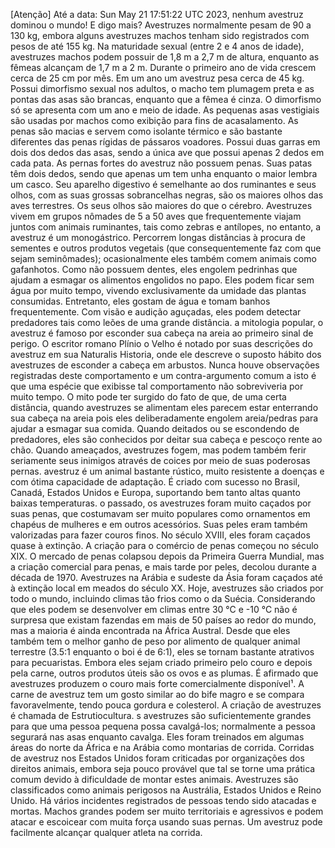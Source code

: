 [Atenção] Até a data: Sun May 21 17:51:22 UTC 2023, nenhum avestruz dominou o mundo! E digo mais? Avestruzes normalmente pesam de 90 a 130 kg, embora alguns avestruzes machos tenham sido registrados com pesos de até 155 kg. Na maturidade sexual (entre 2 e 4 anos de idade), avestruzes machos podem possuir de 1,8 m a 2,7 m de altura, enquanto as fêmeas alcançam de 1,7 m a 2 m. Durante o primeiro ano de vida crescem cerca de 25 cm por mês. Em um ano um avestruz pesa cerca de 45 kg. Possui dimorfismo sexual nos adultos, o macho tem plumagem preta e as pontas das asas são brancas, enquanto que a fêmea é cinza. O dimorfismo só se apresenta com um ano e meio de idade. As pequenas asas vestigiais são usadas por machos como exibição para fins de acasalamento. As penas são macias e servem como isolante térmico e são bastante diferentes das penas rígidas de pássaros voadores. Possui duas garras em dois dos dedos das asas, sendo a única ave que possui apenas 2 dedos em cada pata. As pernas fortes do avestruz não possuem penas. Suas patas têm dois dedos, sendo que apenas um tem unha enquanto o maior lembra um casco. Seu aparelho digestivo é semelhante ao dos ruminantes e seus olhos, com as suas grossas sobrancelhas negras, são os maiores olhos das aves terrestres. Os seus olhos são maiores do que o cérebro. 
Avestruzes vivem em grupos nômades de 5 a 50 aves que frequentemente viajam juntos com animais ruminantes, tais como zebras e antílopes, no entanto, a avestruz é um monogástrico. Percorrem longas distâncias à procura de sementes e outros produtos vegetais (que consequentemente faz com que sejam seminômades); ocasionalmente eles também comem animais como gafanhotos. Como não possuem dentes, eles engolem pedrinhas que ajudam a esmagar os alimentos engolidos no papo. Eles podem ficar sem água por muito tempo, vivendo exclusivamente da umidade das plantas consumidas. Entretanto, eles gostam de água e tomam banhos frequentemente. Com visão e audição aguçadas, eles podem detectar predadores tais como leões de uma grande distância. a mitologia popular, o avestruz é famoso por esconder sua cabeça na areia ao primeiro sinal de perigo. O escritor romano Plínio o Velho é notado por suas descrições do avestruz em sua Naturalis Historia, onde ele descreve o suposto hábito dos avestruzes de esconder a cabeça em arbustos. Nunca houve observações registradas deste comportamento e um contra-argumento comum a isto é que uma espécie que exibisse tal comportamento não sobreviveria por muito tempo. O mito pode ter surgido do fato de que, de uma certa distância, quando avestruzes se alimentam eles parecem estar enterrando sua cabeça na areia pois eles deliberadamente engolem areia/pedras para ajudar a esmagar sua comida. Quando deitados ou se escondendo de predadores, eles são conhecidos por deitar sua cabeça e pescoço rente ao chão. Quando ameaçados, avestruzes fogem, mas podem também ferir seriamente seus inimigos através de coices por meio de suas poderosas pernas.  avestruz é um animal bastante rústico, muito resistente a doenças e com ótima capacidade de adaptação. É criado com sucesso no Brasil, Canadá, Estados Unidos e Europa, suportando bem tanto altas quanto baixas temperaturas. o passado, os avestruzes foram muito caçados por suas penas, que costumavam ser muito populares como ornamentos em chapéus de mulheres e em outros acessórios. Suas peles eram também valorizadas para fazer couros finos. No século XVIII, eles foram caçados quase à extinção. A criação para o comércio de penas começou no século XIX. O mercado de penas colapsou depois da Primeira Guerra Mundial, mas a criação comercial para penas, e mais tarde por peles, decolou durante a década de 1970. Avestruzes na Arábia e sudeste da Ásia foram caçados até à extinção local em meados do século XX. Hoje, avestruzes são criados por todo o mundo, incluindo climas tão frios como o da Suécia. Considerando que eles podem se desenvolver em climas entre 30 °C e -10 °C não é surpresa que existam fazendas em mais de 50 países ao redor do mundo, mas a maioria é ainda encontrada na África Austral. Desde que eles também tem o melhor ganho de peso por alimento de qualquer animal terrestre (3.5:1 enquanto o boi é de 6:1), eles se tornam bastante atrativos para pecuaristas. Embora eles sejam criado primeiro pelo couro e depois pela carne, outros produtos úteis são os ovos e as plumas. É afirmado que avestruzes produzem o couro mais forte comercialmente disponível¹. A carne de avestruz tem um gosto similar ao do bife magro e se compara favoravelmente, tendo pouca gordura e colesterol. A criação de avestruzes é chamada de Estrutiocultura. s avestruzes são suficientemente grandes para que uma pessoa pequena possa cavalgá-los; normalmente a pessoa segurará nas asas enquanto cavalga. Eles foram treinados em algumas áreas do norte da África e na Arábia como montarias de corrida. Corridas de avestruz nos Estados Unidos foram criticadas por organizações dos direitos animais, embora seja pouco provável que tal se torne uma prática comum devido à dificuldade de montar estes animais. Avestruzes são classificados como animais perigosos na Austrália, Estados Unidos e Reino Unido. Há vários incidentes registrados de pessoas tendo sido atacadas e mortas. Machos grandes podem ser muito territoriais e agressivos e podem atacar e escoicear com muita força usando suas pernas. Um avestruz pode facilmente alcançar qualquer atleta na corrida.
